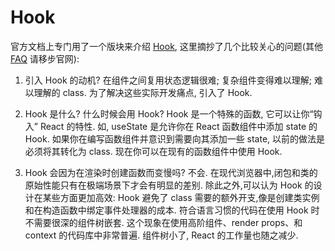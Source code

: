 # Hook

官方文档上专门用了一个版块来介绍 [Hook](https://zh-hans.reactjs.org/docs/hooks-intro.html), 这里摘抄了几个比较关心的问题(其他 [FAQ](https://zh-hans.reactjs.org/docs/hooks-faq.html) 请移步官网):

1. 引入 Hook 的动机?
   在组件之间复用状态逻辑很难; 复杂组件变得难以理解; 难以理解的 class. 为了解决这些实际开发痛点, 引入了 Hook.

2. Hook 是什么? 什么时候会用 Hook?
   Hook 是一个特殊的函数, 它可以让你“钩入” React 的特性. 如, useState 是允许你在 React 函数组件中添加 state 的 Hook.
   如果你在编写函数组件并意识到需要向其添加一些 state, 以前的做法是必须将其转化为 class. 现在你可以在现有的函数组件中使用 Hook.

3. Hook 会因为在渲染时创建函数而变慢吗?
   不会. 在现代浏览器中,闭包和类的原始性能只有在极端场景下才会有明显的差别. 除此之外,可以认为 Hook 的设计在某些方面更加高效:
   Hook 避免了 class 需要的额外开支,像是创建类实例和在构造函数中绑定事件处理器的成本.
   符合语言习惯的代码在使用 Hook 时不需要很深的组件树嵌套. 这个现象在使用高阶组件、render props、和 context 的代码库中非常普遍. 组件树小了, React 的工作量也随之减少.

   
